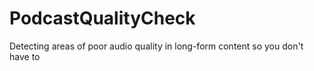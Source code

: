 # PodcastQualityCheck
Detecting areas of poor audio quality in long-form content so you don't have to
